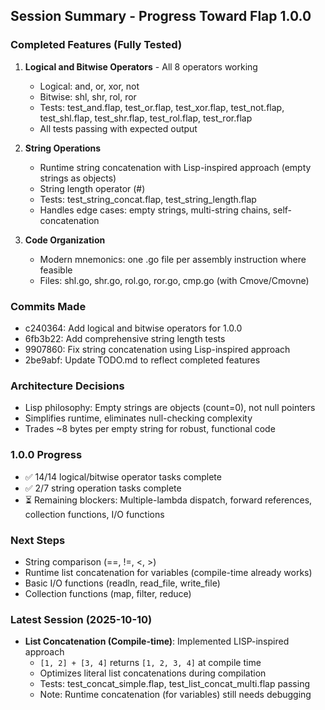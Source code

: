 ## Session Summary - Progress Toward Flap 1.0.0

### Completed Features (Fully Tested)

1. **Logical and Bitwise Operators** - All 8 operators working
   - Logical: and, or, xor, not  
   - Bitwise: shl, shr, rol, ror
   - Tests: test_and.flap, test_or.flap, test_xor.flap, test_not.flap, test_shl.flap, test_shr.flap, test_rol.flap, test_ror.flap
   - All tests passing with expected output

2. **String Operations**
   - Runtime string concatenation with Lisp-inspired approach (empty strings as objects)
   - String length operator (#) 
   - Tests: test_string_concat.flap, test_string_length.flap
   - Handles edge cases: empty strings, multi-string chains, self-concatenation

3. **Code Organization**
   - Modern mnemonics: one .go file per assembly instruction where feasible
   - Files: shl.go, shr.go, rol.go, ror.go, cmp.go (with Cmove/Cmovne)

### Commits Made
- c240364: Add logical and bitwise operators for 1.0.0
- 6fb3b22: Add comprehensive string length tests
- 9907860: Fix string concatenation using Lisp-inspired approach
- 2be9abf: Update TODO.md to reflect completed features

### Architecture Decisions
- Lisp philosophy: Empty strings are objects (count=0), not null pointers
- Simplifies runtime, eliminates null-checking complexity
- Trades ~8 bytes per empty string for robust, functional code

### 1.0.0 Progress
- ✅ 14/14 logical/bitwise operator tasks complete
- ✅ 2/7 string operation tasks complete
- ⏳ Remaining blockers: Multiple-lambda dispatch, forward references, collection functions, I/O functions

### Next Steps
- String comparison (==, !=, <, >)
- Runtime list concatenation for variables (compile-time already works)
- Basic I/O functions (readln, read_file, write_file)
- Collection functions (map, filter, reduce)

### Latest Session (2025-10-10)
- **List Concatenation (Compile-time)**: Implemented LISP-inspired approach
  - `[1, 2] + [3, 4]` returns `[1, 2, 3, 4]` at compile time
  - Optimizes literal list concatenations during compilation
  - Tests: test_concat_simple.flap, test_list_concat_multi.flap passing
  - Note: Runtime concatenation (for variables) still needs debugging

